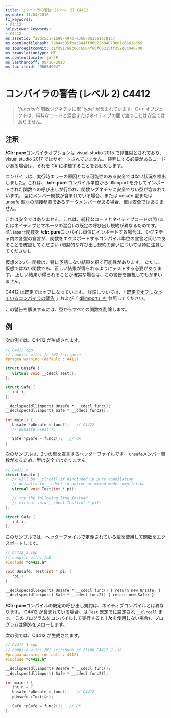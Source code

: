 ```yaml
---
title: コンパイラの警告 (レベル 2) C4412
ms.date: 11/04/2016
f1_keywords:
- C4412
helpviewer_keywords:
- C4412
ms.assetid: f28dc531-1a98-497b-a366-0a13e1bc81c7
ms.openlocfilehash: 79b4ac95fbac344ff86922b84870e01c6681ed69
ms.sourcegitcommit: c1fd917a8c06c6504f66f66315ff352d0c046700
ms.translationtype: MT
ms.contentlocale: ja-JP
ms.lasthandoff: 09/16/2020
ms.locfileid: "90684994"
---
```

# <a name="compiler-warning-level-2-c4412"></a>コンパイラの警告 (レベル 2) C4412

> '*function*': 関数シグネチャに型 '*type*' が含まれています。C++ オブジェクトは、純粋なコードと混合またはネイティブの間で渡すことは安全ではありません。

## <a name="remarks"></a>注釈

**/Clr: pure**コンパイラオプションは visual studio 2015 で非推奨とされており、visual studio 2017 ではサポートされていません。 純粋にする必要があるコードがある場合は、それを C# に移植することをお勧めします。

コンパイラは、実行時エラーの原因となる可能性のある安全ではない状況を検出しました。これは、 **/clr: pure** コンパイル単位から dllimport を介してインポートされた関数への呼び出しが行われ、関数シグネチャに安全でない型が含まれています。 型にメンバー関数が含まれている場合、または unsafe 型または unsafe 型への間接参照であるデータメンバーがある場合、型は安全ではありません。

これは安全ではありません。これは、純粋なコードとネイティブコードの間 (またはネイティブとマネージの混合) の既定の呼び出し規約が異なるためです。 `dllimport`関数を **/clr: pure**コンパイル単位にインポートする場合は、シグネチャ内の各型の宣言が、関数をエクスポートするコンパイル単位の宣言と同じであることを確認してください (暗黙的な呼び出し規約の違いについては特に注意してください)。

仮想メンバー関数は、特に予期しない結果を招く可能性があります。  ただし、仮想ではない関数でも、正しい結果が得られるようにテストする必要があります。 正しい結果が得られることが確実な場合は、この警告を無視してもかまいません。

C4412 は既定ではオフになっています。 詳細については、「 [既定でオフになっているコンパイラの警告](../../preprocessor/compiler-warnings-that-are-off-by-default.md) 」および「 [dllimport」を](../../cpp/dllexport-dllimport.md) 参照してください。

この警告を解決するには、型からすべての関数を削除します。

## <a name="examples"></a>例

次の例では、C4412 が生成されます。

```cpp
// C4412.cpp
// compile with: /c /W2 /clr:pure
#pragma warning (default : 4412)

struct Unsafe {
   virtual void __cdecl Test();
};

struct Safe {
   int i;
};

__declspec(dllimport) Unsafe * __cdecl func();
__declspec(dllimport) Safe * __cdecl func2();

int main() {
   Unsafe *pUnsafe = func();   // C4412
   // pUnsafe->Test();

   Safe *pSafe = func2();   // OK
}
```

次のサンプルは、2つの型を宣言するヘッダーファイルです。 `Unsafe`メンバー関数があるため、型は安全ではありません。

```cpp
// C4412.h
struct Unsafe {
   // will be __clrcall if #included in pure compilation
   // defaults to __cdecl in native or mixed mode compilation
   virtual void Test(int * pi);

   // try the following line instead
   // virtual void __cdecl Test(int * pi);
};

struct Safe {
   int i;
};
```

このサンプルでは、ヘッダーファイルで定義されている型を使用して関数をエクスポートします。

```cpp
// C4412_2.cpp
// compile with: /LD
#include "C4412.h"

void Unsafe::Test(int * pi) {
   *pi++;
}

__declspec(dllexport) Unsafe * __cdecl func() { return new Unsafe; }
__declspec(dllexport) Safe * __cdecl func2() { return new Safe; }
```

**/Clr: pure**コンパイルの既定の呼び出し規約は、ネイティブコンパイルとは異なります。  C4412 が含まれている場合、は `Test` 既定でに設定され `__clrcall` ます。 このプログラムをコンパイルして実行すると ( **/c**を使用しない場合)、プログラムは例外をスローします。

次の例では、C4412 が生成されます。

```cpp
// C4412_3.cpp
// compile with: /W2 /clr:pure /c /link C4412_2.lib
#pragma warning (default : 4412)
#include "C4412.h"

__declspec(dllimport) Unsafe * __cdecl func();
__declspec(dllimport) Safe * __cdecl func2();

int main() {
   int n = 7;
   Unsafe *pUnsafe = func();   // C4412
   pUnsafe->Test(&n);

   Safe *pSafe = func2();   // OK
}
```
